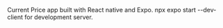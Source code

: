 Current Price app built with React native and Expo.
npx expo start --dev-client for development server.
